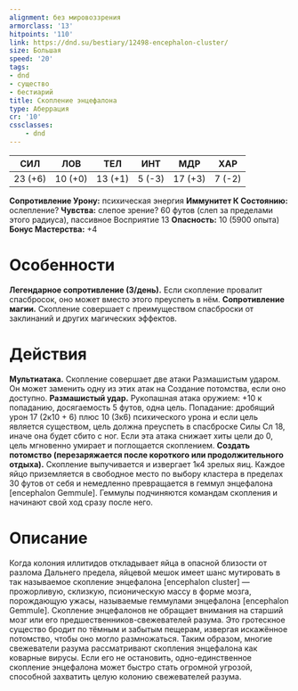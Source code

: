 ```yaml
---
alignment: без мировоззрения
armorclass: '13'
hitpoints: '110'
link: https://dnd.su/bestiary/12498-encephalon-cluster/
size: Большая
speed: '20'
tags:
- dnd
- существо
- бестиарий
title: Скопление энцефалона
type: Аберрация
cr: '10'
cssclasses:
    - dnd
---
```



| СИЛ | ЛОВ | ТЕЛ | ИНТ | МДР | ХАР |
|---|---|---|---|---|---|
| 23 (+6) | 10 (+0) | 13 (+1) | 5 (-3) | 17 (+3) | 7 (-2) |
**Сопротивление Урону:** психическая энергия
**Иммунитет К Состоянию:** ослепление?
**Чувства:** слепое зрение? 60 футов (слеп за пределами этого радиуса), пассивное Восприятие 13
**Опасность:** 10 (5900 опыта)
**Бонус Мастерства:** +4


# Особенности
**Легендарное сопротивление (3/день).** Если скопление провалит спасбросок, оно может вместо этого преуспеть в нём.
**Сопротивление магии.** Скопление совершает с преимуществом спасброски от заклинаний и других магических эффектов.


# Действия
**Мультиатака.** Скопление совершает две атаки Размашистым ударом. Он может заменить одну из этих атак на Создание потомства, если оно доступно.
**Размашистый удар.** Рукопашная атака оружием: +10 к попаданию, досягаемость 5 футов, одна цель. Попадание: дробящий урон 17 (2к10 + 6) плюс 10 (3к6) психического урона и если цель является существом, цель должна преуспеть в спасброске Силы Сл 18, иначе она будет сбито с ног. Если эта атака снижает хиты цели до 0, цель мгновенно умирает и поглощается скоплением.
**Создать потомство (перезаряжается после короткого или продолжительного отдыха).** Скопление выпучивается и извергает 1к4 зрелых яиц. Каждое яйцо приземляется в свободное место по выбору кластера в пределах 30 футов от себя и немедленно превращается в геммул энцефалона [encephalon Gemmule]. Геммулы подчиняются командам скопления и начинают свой ход сразу после него.


# Описание
Когда колония иллитидов откладывает яйца в опасной близости от разлома Дальнего предела, яйцевой мешок имеет шанс мутировать в так называемое скопление энцефалона [encephalon cluster] — прожорливую, склизкую, псионическую массу в форме мозга, порождающую ужасы, называемые геммулами энцефалона [encephalon Gemmule]. Скопление энцефалонов не обращает внимания на старший мозг или его предшественников-свежевателей разума. Это гротескное существо бродит по тёмным и забытым пещерам, извергая искажённое потомство, чтобы оно могло размножаться. Таким образом, многие свежеватели разума рассматривают скопления энцефалона как коварные вирусы. Если его не остановить, одно-единственное скопление энцефалона может быстро стать огромной угрозой, способной захватить целую колонию свежевателей разума.